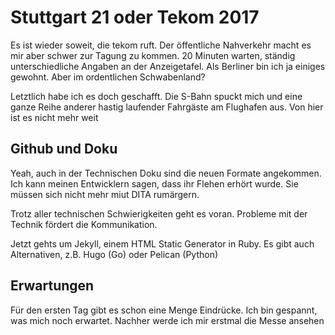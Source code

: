 # Stuttgart 21 oder Tekom 2017
Es ist wieder soweit, die tekom ruft. Der öffentliche Nahverkehr macht es mir aber schwer zur Tagung zu kommen. 20 Minuten warten, ständig unterschiedliche Angaben an der Anzeigetafel. Als Berliner bin ich ja einiges gewohnt. Aber im ordentlichen Schwabenland?

Letztlich habe ich es doch geschafft. Die S-Bahn spuckt mich und eine ganze Reihe anderer hastig laufender Fahrgäste am Flughafen aus. Von hier ist es nicht mehr weit

## Github und Doku

Yeah, auch in der Technischen Doku sind die neuen Formate angekommen. Ich kann meinen Entwicklern sagen, dass ihr Flehen erhört wurde. Sie müssen sich nicht mehr miut DITA rumärgern.

Trotz aller technischen Schwierigkeiten geht es voran. Probleme mit der Technik fördert die Kommunikation.

Jetzt gehts um Jekyll, einem HTML Static Generator in Ruby. Es gibt auch Alternativen, z.B. Hugo (Go) oder Pelican (Python)

## Erwartungen

Für den ersten Tag gibt es schon eine Menge Eindrücke. Ich bin gespannt, was mich noch erwartet. Nachher werde ich mir erstmal die Messe ansehen


